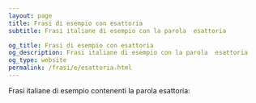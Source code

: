 ```yaml
---
layout: page
title: Frasi di esempio con esattoria 
subtitle: Frasi italiane di esempio con la parola  esattoria

og_title: Frasi di esempio con esattoria 
og_description: Frasi italiane di esempio con la parola  esattoria
og_type: website
permalink: /frasi/e/esattoria.html
---
```


Frasi italiane di esempio contenenti la parola esattoria:


